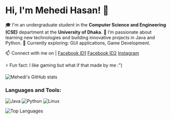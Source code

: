 # Hi, I'm Mehedi Hasan! 👋

🎓 I'm an undergraduate student in the **Computer Science and Engineering (CSE)** department at the **University of Dhaka**.
🌱 I’m passionate about learning new technologies and building innovative projects in Java and Python.
🔭 Currently exploring: GUI applications, Game Development.

📫 Connect with me on | [Facebook ID1](https://www.facebook.com/profile.php?id=100066649462473) [Facebook ID2](https://www.facebook.com/profile.php?id=100027011960450) [Instagram](https://www.instagram.com/meh._.edii) 

⚡ Fun fact: I like gaming but what if that made by me :") 

![Mehedi's GitHub stats](https://github-readme-stats.vercel.app/api?username=hasan-mehedii&show_icons=true&theme=radical)

### Languages and Tools:

![Java](https://img.shields.io/badge/Java-007396?style=flat&logo=java&logoColor=white)
![Python](https://img.shields.io/badge/Python-3776AB?style=flat&logo=python&logoColor=white)
![Linux](https://img.shields.io/badge/Linux-FCC624?style=flat&logo=linux&logoColor=black)

![Top Languages](https://github-readme-stats.vercel.app/api/top-langs/?username=hasan-mehedii&layout=compact&theme=radical)
